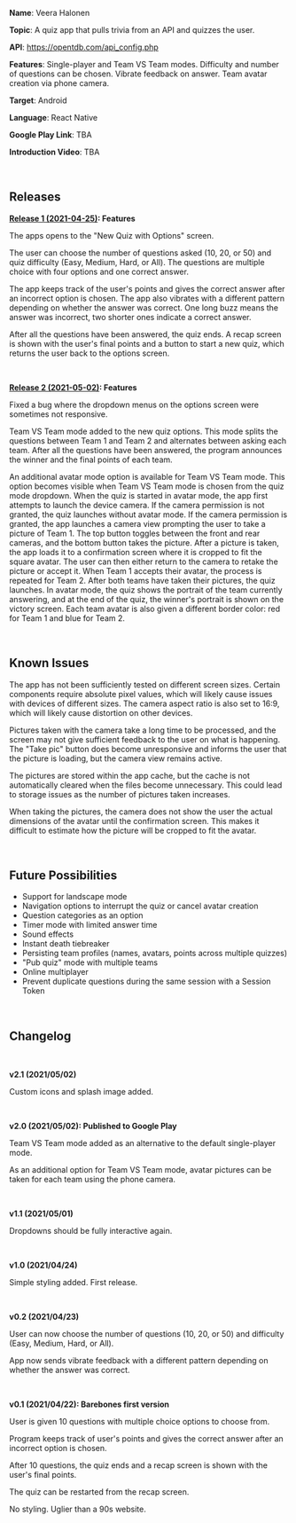 **Name**: Veera Halonen

**Topic**: A quiz app that pulls trivia from an API and quizzes the user.

**API**: https://opentdb.com/api_config.php

**Features**: Single-player and Team VS Team modes. Difficulty and number of questions can be chosen. Vibrate feedback on answer. Team avatar creation via phone camera.

**Target**: Android

**Language**: React Native

**Google Play Link**: TBA

**Introduction Video**: TBA

<br>

<h2>Releases</h2>

**[Release 1 (2021-04-25)](https://github.com/VeeHalonen/Quiza/tree/a98aa8d7e880f290515be996b317136ca1fc02d7): Features**

The apps opens to the "New Quiz with Options" screen.

The user can choose the number of questions asked (10, 20, or 50) and quiz difficulty (Easy, Medium, Hard, or All). The questions are multiple choice with four options and one correct answer.

The app keeps track of the user's points and gives the correct answer after an incorrect option is chosen. The app also vibrates with a different pattern depending on whether the answer was correct. One long buzz means the answer was incorrect, two shorter ones indicate a correct answer.

After all the questions have been answered, the quiz ends. A recap screen is shown with the user's final points and a button to start a new quiz, which returns the user back to the options screen.

<br>

**[Release 2 (2021-05-02)](https://github.com/VeeHalonen/Quiza/tree/482d16d9d972da6ea72347449d85fe803c1a28f9): Features**

Fixed a bug where the dropdown menus on the options screen were sometimes not responsive.

Team VS Team mode added to the new quiz options. This mode splits the questions between Team 1 and Team 2 and alternates between asking each team. After all the questions have been answered, the program announces the winner and the final points of each team.

An additional avatar mode option is available for Team VS Team mode. This option becomes visible when Team VS Team mode is chosen from the quiz mode dropdown. When the quiz is started in avatar mode, the app first attempts to launch the device camera. If the camera permission is not granted, the quiz launches without avatar mode. If the camera permission is granted, the app launches a camera view prompting the user to take a picture of Team 1. The top button toggles between the front and rear cameras, and the bottom button takes the picture. After a picture is taken, the app loads it to a confirmation screen where it is cropped to fit the square avatar. The user can then either return to the camera to retake the picture or accept it. When Team 1 accepts their avatar, the process is repeated for Team 2. After both teams have taken their pictures, the quiz launches. In avatar mode, the quiz shows the portrait of the team currently answering, and at the end of the quiz, the winner's portrait is shown on the victory screen. Each team avatar is also given a different border color: red for Team 1 and blue for Team 2.

<br>

<h2>Known Issues</h2>

The app has not been sufficiently tested on different screen sizes. Certain components require absolute pixel values, which will likely cause issues with devices of different sizes. The camera aspect ratio is also set to 16:9, which will likely cause distortion on other devices.

Pictures taken with the camera take a long time to be processed, and the screen may not give sufficient feedback to the user on what is happening. The "Take pic" button does become unresponsive and informs the user that the picture is loading, but the camera view remains active.

The pictures are stored within the app cache, but the cache is not automatically cleared when the files become unnecessary. This could lead to storage issues as the number of pictures taken increases.

When taking the pictures, the camera does not show the user the actual dimensions of the avatar until the confirmation screen. This makes it difficult to estimate how the picture will be cropped to fit the avatar.

<br>

<h2>Future Possibilities</h2>

- Support for landscape mode
- Navigation options to interrupt the quiz or cancel avatar creation
- Question categories as an option
- Timer mode with limited answer time
- Sound effects
- Instant death tiebreaker
- Persisting team profiles (names, avatars, points across multiple quizzes)
- "Pub quiz" mode with multiple teams
- Online multiplayer
- Prevent duplicate questions during the same session with a Session Token

<br>

<h2>Changelog</h2>

<br>

**v2.1 (2021/05/02)**

Custom icons and splash image added.

<br>

**v2.0 (2021/05/02): Published to Google Play**

Team VS Team mode added as an alternative to the default single-player mode.

As an additional option for Team VS Team mode, avatar pictures can be taken for each team using the phone camera.

<br>

**v1.1 (2021/05/01)**

Dropdowns should be fully interactive again.

<br>

**v1.0 (2021/04/24)**

Simple styling added. First release.

<br>

**v0.2 (2021/04/23)**

User can now choose the number of questions (10, 20, or 50) and difficulty (Easy, Medium, Hard, or All).

App now sends vibrate feedback with a different pattern depending on whether the answer was correct.

<br>

**v0.1 (2021/04/22): Barebones first version**

User is given 10 questions with multiple choice options to choose from.

Program keeps track of user's points and gives the correct answer after an incorrect option is chosen.

After 10 questions, the quiz ends and a recap screen is shown with the user's final points.

The quiz can be restarted from the recap screen.

No styling. Uglier than a 90s website.
